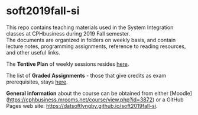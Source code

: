 # soft2019fall-si

This repo contains teaching materials used in the System Integration classes at CPHbusiness during 2019 Fall semester.<br>
The documents are organized in folders on weekly basis, and contain lecture notes, programming assignments, reference to reading resources, and other useful links.

The __Tentive Plan__ of weekly sessions resides [here](https://datsoftlyngby.github.io/soft2019fall/SI/tentative-plan.html).

The list of __Graded Assignments__ - those that give credits as exam prerequisites, stays [here](https://datsoftlyngby.github.io/soft2019fall-si/Info/graded-assignments).

__General information__ about the course can be obtained from either [Moodle] (https://cphbusiness.mrooms.net/course/view.php?id=3872) or a GitHub Pages web site: https://datsoftlyngby.github.io/soft2019fall-si.
